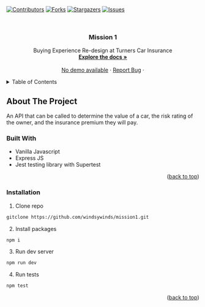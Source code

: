 
<a name="readme-top"></a>

[![Contributors][contributors-shield]][contributors-url]
[![Forks][forks-shield]][forks-url]
[![Stargazers][stars-shield]][stars-url]
[![Issues][issues-shield]][issues-url]




<br />
<div align="center">
 

<h3 align="center">Mission 1</h3>

  <p align="center">
    Buying Experience Re-design at Turners Car Insurance 
    <br />
    <a href="https://github.com/windsywinds/mission1/"><strong>Explore the docs »</strong></a>
    <br />
    <br />
    <a href="#">No demo available</a>
    ·
    <a href="https://github.com/windsywinds/mission1/issues">Report Bug</a>
    ·
    
</div>



<!-- TABLE OF CONTENTS -->
<details>
  <summary>Table of Contents</summary>
  <ol>
    <li>
      <a href="#about-the-project">About The Project</a>
      <ul>
        <li><a href="#built-with">Built With</a></li>
      </ul>
    </li>
    <li>
      <a href="#getting-started">Getting Started</a>
      <ul>
        <li><a href="#installation">Installation</a></li>
      </ul>
    </li>
  </ol>
</details>



<!-- ABOUT THE PROJECT -->
## About The Project

An API that can be called to determine the value of a car, the risk rating of the owner, and the insurance premium they will pay.




### Built With

* Vanilla Javascript
* Express JS
* Jest testing library with Supertest


<p align="right">(<a href="#readme-top">back to top</a>)</p>

### Installation

1. Clone repo
  ```sh
  gitclone https://github.com/windsywinds/mission1.git
  ```
2. Install packages 
  ```sh
  npm i
  ```
3. Run dev server
  ```sh
  npm run dev
  ```
4. Run tests
  ```sh
  npm test
  ```

<p align="right">(<a href="#readme-top">back to top</a>)</p>



<!-- MARKDOWN LINKS & IMAGES -->
<!-- https://www.markdownguide.org/basic-syntax/#reference-style-links -->
[vite-url]: https://vitejs.dev/
[contributors-shield]: https://img.shields.io/github/contributors/windsywinds/mission1.svg?style=for-the-badge
[contributors-url]: https://github.com/windsywinds/mission1/graphs/contributors
[forks-shield]: https://img.shields.io/github/forks/windsywinds/mission1.svg?style=for-the-badge
[forks-url]: https://github.com/windsywinds/mission1/network/members
[stars-shield]: https://img.shields.io/github/stars/windsywinds/mission1.svg?style=for-the-badge
[stars-url]: https://github.com/windsywinds/mission1/stargazers
[issues-shield]: https://img.shields.io/github/issues/windsywinds/mission1.svg?style=for-the-badge
[issues-url]: https://github.com/windsywinds/mission1/issues
[license-shield]: https://img.shields.io/github/license/windsywinds/mission1.svg?style=for-the-badge
[license-url]: https://github.com/windsywinds/mission1/blob/master/LICENSE.txt
[linkedin-shield]: https://img.shields.io/badge/-LinkedIn-black.svg?style=for-the-badge&logo=linkedin&colorB=555
[linkedin-url]: https://www.linkedin.com/in/windsor-sam/
[product-screenshot]: https://github.com/windsywinds/mission1/blob/main/src/assets/screenshot.jpg
[Next.js]: https://img.shields.io/badge/next.js-000000?style=for-the-badge&logo=nextdotjs&logoColor=white
[Next-url]: https://nextjs.org/
[React.js]: https://img.shields.io/badge/React-20232A?style=for-the-badge&logo=react&logoColor=61DAFB
[React-url]: https://reactjs.org/
[Tailwindcss-url]: https://tailwindcss.com
[Vue.js]: https://img.shields.io/badge/Vue.js-35495E?style=for-the-badge&logo=vuedotjs&logoColor=4FC08D
[Vue-url]: https://vuejs.org/
[Angular.io]: https://img.shields.io/badge/Angular-DD0031?style=for-the-badge&logo=angular&logoColor=white
[Angular-url]: https://angular.io/
[Svelte.dev]: https://img.shields.io/badge/Svelte-4A4A55?style=for-the-badge&logo=svelte&logoColor=FF3E00
[Svelte-url]: https://svelte.dev/
[Laravel.com]: https://img.shields.io/badge/Laravel-FF2D20?style=for-the-badge&logo=laravel&logoColor=white
[Laravel-url]: https://laravel.com
[Bootstrap.com]: https://img.shields.io/badge/Bootstrap-563D7C?style=for-the-badge&logo=bootstrap&logoColor=white
[Bootstrap-url]: https://getbootstrap.com
[JQuery.com]: https://img.shields.io/badge/jQuery-0769AD?style=for-the-badge&logo=jquery&logoColor=white
[JQuery-url]: https://jquery.com 
